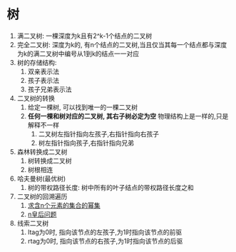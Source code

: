 # 树 #

1. 满二叉树: 一棵深度为k且有2^k-1个结点的二叉树
2. 完全二叉树: 深度为k的, 有n个结点的二叉树,当且仅当其每一个结点都与深度为k的满二叉树中编号从1到k的结点一一对应
3. 树的存储结构:
    1. 双亲表示法
    2. 孩子表示法
    3. 孩子兄弟表示法
4. 二叉树的转换
    1. 给定一棵树, 可以找到唯一的一棵二叉树
    2. **任何一棵和树对应的二叉树, 其右子树必定为空**
        物理结构上是一样的,只是解释不一样
        1. 二叉树左指针指向左孩子,右指针指向右孩子
        2. 树左指针指向孩子,右指针指向兄弟
5. 森林转换成二叉树
    1. 树转换成二叉树
    2. 树根相连
6. 哈夫曼树(最优树)
    1. 树的带权路径长度: 树中所有的叶子结点的带权路径长度之和
7. 二叉树的回溯遍历
    1. [求含n个元素的集合的幂集](PowerSet.java)
    2. [n皇后问题](NQueen.java)
8. 线索二叉树
    1. ltag为0时, 指向该节点的左孩子,为1时指向该节点的前驱
    2. rtag为0时, 指向该节点的右孩子,为1时指向该节点的后驱
